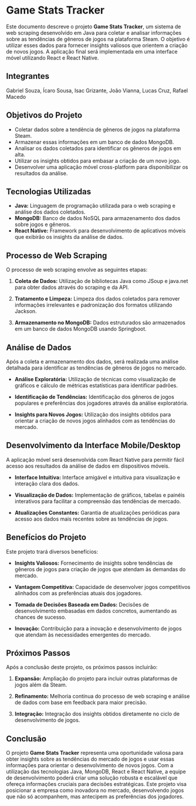 # Game Stats Tracker

Este documento descreve o projeto **Game Stats Tracker**, um sistema de web scraping desenvolvido em Java para coletar e analisar informações sobre as tendências de gêneros de jogos na plataforma Steam. O objetivo é utilizar esses dados para fornecer insights valiosos que orientem a criação de novos jogos. A aplicação final será implementada em uma interface móvel utilizando React e React Native.

## Integrantes
Gabriel Souza, Ícaro Sousa, Isac Grizante, João Vianna, Lucas Cruz, Rafael Macedo

## Objetivos do Projeto
- Coletar dados sobre a tendência de gêneros de jogos na plataforma Steam.
- Armazenar essas informações em um banco de dados MongoDB.
- Analisar os dados coletados para identificar os gêneros de jogos em alta.
- Utilizar os insights obtidos para embasar a criação de um novo jogo.
- Desenvolver uma aplicação móvel cross-platform para disponibilizar os resultados da análise.

## Tecnologias Utilizadas
- **Java:** Linguagem de programação utilizada para o web scraping e análise dos dados coletados.
- **MongoDB:** Banco de dados NoSQL para armazenamento dos dados sobre jogos e gêneros.
- **React Native:** Framework para desenvolvimento de aplicativos móveis que exibirão os insights da análise de dados.

## Processo de Web Scraping
O processo de web scraping envolve as seguintes etapas:

1. **Coleta de Dados:** Utilização de bibliotecas Java como JSoup e java.net para obter dados através do scraping e da API.

2. **Tratamento e Limpeza:** Limpeza dos dados coletados para remover informações irrelevantes e padronização dos formatos utilizando Jackson.

3. **Armazenamento no MongoDB:** Dados estruturados são armazenados em um banco de dados MongoDB usando Springboot.

## Análise de Dados
Após a coleta e armazenamento dos dados, será realizada uma análise detalhada para identificar as tendências de gêneros de jogos no mercado.

- **Análise Exploratória:** Utilização de técnicas como visualização de gráficos e cálculo de métricas estatísticas para identificar padrões.

- **Identificação de Tendências:** Identificação dos gêneros de jogos populares e preferências dos jogadores através da análise exploratória.

- **Insights para Novos Jogos:** Utilização dos insights obtidos para orientar a criação de novos jogos alinhados com as tendências do mercado.

## Desenvolvimento da Interface Mobile/Desktop
A aplicação móvel será desenvolvida com React Native para permitir fácil acesso aos resultados da análise de dados em dispositivos móveis.

- **Interface Intuitiva:** Interface amigável e intuitiva para visualização e interação clara dos dados.

- **Visualização de Dados:** Implementação de gráficos, tabelas e painéis interativos para facilitar a compreensão das tendências de mercado.

- **Atualizações Constantes:** Garantia de atualizações periódicas para acesso aos dados mais recentes sobre as tendências de jogos.

## Benefícios do Projeto
Este projeto trará diversos benefícios:

- **Insights Valiosos:** Fornecimento de insights sobre tendências de gêneros de jogos para criação de jogos que atendam às demandas do mercado.

- **Vantagem Competitiva:** Capacidade de desenvolver jogos competitivos alinhados com as preferências atuais dos jogadores.

- **Tomada de Decisões Baseada em Dados:** Decisões de desenvolvimento embasadas em dados concretos, aumentando as chances de sucesso.

- **Inovação:** Contribuição para a inovação e desenvolvimento de jogos que atendam às necessidades emergentes do mercado.

## Próximos Passos
Após a conclusão deste projeto, os próximos passos incluirão:

1. **Expansão:** Ampliação do projeto para incluir outras plataformas de jogos além da Steam.

2. **Refinamento:** Melhoria contínua do processo de web scraping e análise de dados com base em feedback para maior precisão.

3. **Integração:** Integração dos insights obtidos diretamente no ciclo de desenvolvimento de jogos.

## Conclusão
O projeto **Game Stats Tracker** representa uma oportunidade valiosa para obter insights sobre as tendências do mercado de jogos e usar essas informações para orientar o desenvolvimento de novos jogos. Com a utilização das tecnologias Java, MongoDB, React e React Native, a equipe de desenvolvimento poderá criar uma solução robusta e escalável que ofereça informações cruciais para decisões estratégicas. Este projeto visa posicionar a empresa como inovadora no mercado, desenvolvendo jogos que não só acompanhem, mas antecipem as preferências dos jogadores.